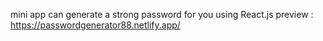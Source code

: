 mini app can generate a strong password for you
using React.js
preview : https://passwordgenerator88.netlify.app/
